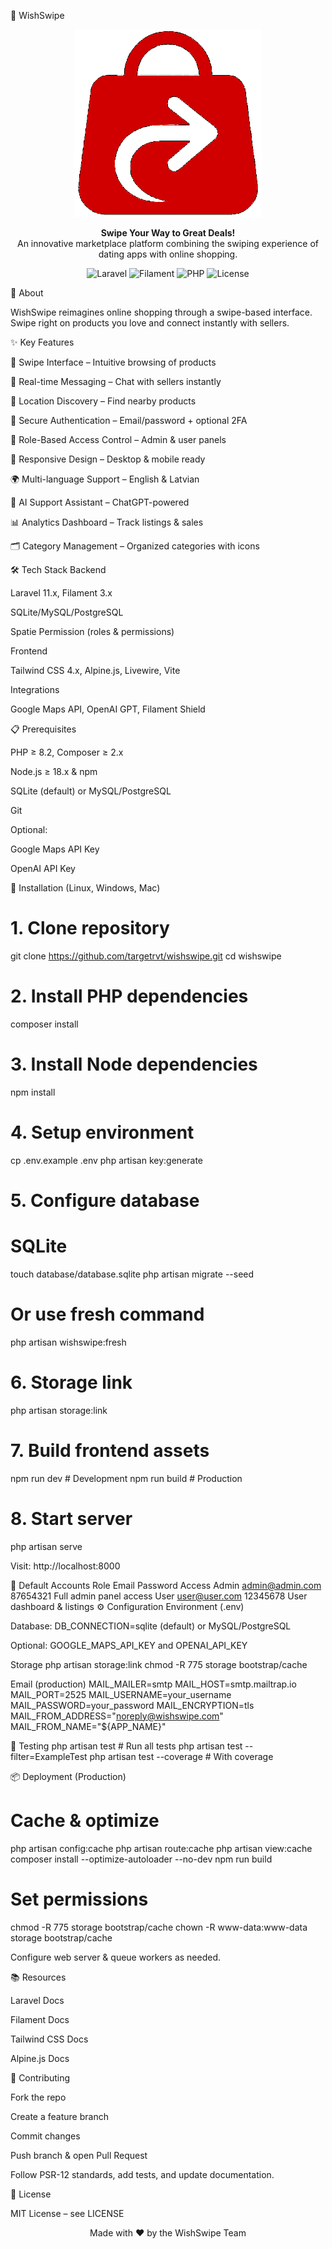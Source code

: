 🛒 WishSwipe
<p align="center"> <img src="./public/images/wishSwipe_logo.png" alt="WishSwipe Logo" width="300"> </p> <p align="center"> <strong>Swipe Your Way to Great Deals!</strong><br> An innovative marketplace platform combining the swiping experience of dating apps with online shopping. </p> <p align="center"> <img src="https://img.shields.io/badge/Laravel-11.x-FF2D20?style=for-the-badge&logo=laravel" alt="Laravel"> <img src="https://img.shields.io/badge/Filament-3.x-FFAA00?style=for-the-badge" alt="Filament"> <img src="https://img.shields.io/badge/PHP-8.2+-777BB4?style=for-the-badge&logo=php" alt="PHP"> <img src="https://img.shields.io/badge/License-MIT-green?style=for-the-badge" alt="License"> </p>
📖 About

WishSwipe reimagines online shopping through a swipe-based interface. Swipe right on products you love and connect instantly with sellers.

✨ Key Features

🎯 Swipe Interface – Intuitive browsing of products

💬 Real-time Messaging – Chat with sellers instantly

📍 Location Discovery – Find nearby products

🔐 Secure Authentication – Email/password + optional 2FA

👥 Role-Based Access Control – Admin & user panels

📱 Responsive Design – Desktop & mobile ready

🌍 Multi-language Support – English & Latvian

🤖 AI Support Assistant – ChatGPT-powered

📊 Analytics Dashboard – Track listings & sales

🗂️ Category Management – Organized categories with icons

🛠️ Tech Stack
Backend

Laravel 11.x, Filament 3.x

SQLite/MySQL/PostgreSQL

Spatie Permission (roles & permissions)

Frontend

Tailwind CSS 4.x, Alpine.js, Livewire, Vite

Integrations

Google Maps API, OpenAI GPT, Filament Shield

📋 Prerequisites

PHP ≥ 8.2, Composer ≥ 2.x

Node.js ≥ 18.x & npm

SQLite (default) or MySQL/PostgreSQL

Git

Optional:

Google Maps API Key

OpenAI API Key

🚀 Installation (Linux, Windows, Mac)
# 1. Clone repository
git clone https://github.com/targetrvt/wishswipe.git
cd wishswipe

# 2. Install PHP dependencies
composer install

# 3. Install Node dependencies
npm install

# 4. Setup environment
cp .env.example .env
php artisan key:generate

# 5. Configure database
# SQLite
touch database/database.sqlite
php artisan migrate --seed
# Or use fresh command
php artisan wishswipe:fresh

# 6. Storage link
php artisan storage:link

# 7. Build frontend assets
npm run dev   # Development
npm run build # Production

# 8. Start server
php artisan serve


Visit: http://localhost:8000

👤 Default Accounts
Role	Email	Password	Access
Admin	admin@admin.com
	87654321	Full admin panel access
User	user@user.com
	12345678	User dashboard & listings
⚙️ Configuration
Environment (.env)

Database: DB_CONNECTION=sqlite (default) or MySQL/PostgreSQL

Optional: GOOGLE_MAPS_API_KEY and OPENAI_API_KEY

Storage
php artisan storage:link
chmod -R 775 storage bootstrap/cache

Email (production)
MAIL_MAILER=smtp
MAIL_HOST=smtp.mailtrap.io
MAIL_PORT=2525
MAIL_USERNAME=your_username
MAIL_PASSWORD=your_password
MAIL_ENCRYPTION=tls
MAIL_FROM_ADDRESS="noreply@wishswipe.com"
MAIL_FROM_NAME="${APP_NAME}"

🧪 Testing
php artisan test             # Run all tests
php artisan test --filter=ExampleTest
php artisan test --coverage   # With coverage

📦 Deployment (Production)
# Cache & optimize
php artisan config:cache
php artisan route:cache
php artisan view:cache
composer install --optimize-autoloader --no-dev
npm run build

# Set permissions
chmod -R 775 storage bootstrap/cache
chown -R www-data:www-data storage bootstrap/cache


Configure web server & queue workers as needed.

📚 Resources

Laravel Docs

Filament Docs

Tailwind CSS Docs

Alpine.js Docs

🤝 Contributing

Fork the repo

Create a feature branch

Commit changes

Push branch & open Pull Request

Follow PSR-12 standards, add tests, and update documentation.

📄 License

MIT License – see LICENSE

<p align="center">Made with ❤️ by the WishSwipe Team</p>
